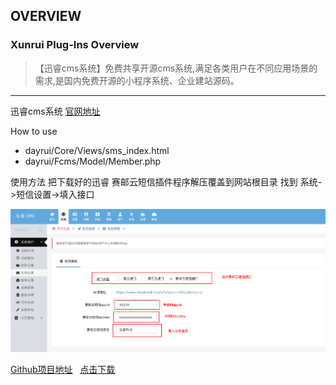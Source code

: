 ## OVERVIEW

### Xunrui Plug-Ins Overview

>【迅睿cms系统】免费共享开源cms系统,满足各类用户在不同应用场景的需求,是国内免费开源的小程序系统、企业建站源码。
------
迅睿cms系统  [官网地址](https://www.xunruicms.com/)

How to use

-	dayrui/Core/Views/sms_index.html
-	dayrui/Fcms/Model/Member.php


使用方法
    把下载好的迅睿 赛邮云短信插件程序解压覆盖到网站根目录
    找到 系统->短信设置->填入接口


![Submail](./markdown/1.png)

[Github项目地址](https://github.com/submail-developers/xunrui_sms/)&nbsp;&nbsp;&nbsp;[点击下载](https://github.com/submail-developers/xunrui_sms/archive/master.zip)
